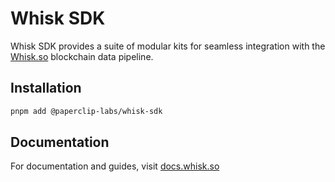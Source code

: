 # Whisk SDK

Whisk SDK provides a suite of modular kits for seamless integration with the [Whisk.so](https://whisk.so) blockchain data pipeline.


## Installation

```bash
pnpm add @paperclip-labs/whisk-sdk
```

## Documentation 

For documentation and guides, visit [docs.whisk.so](https://www.docs.whisk.so)


